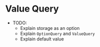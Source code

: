# Value Query

- TODO:
	- Explain storage as an option
	- Explain `OptionQuery` and `ValueQuery`
	- Explain default value
